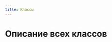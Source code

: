 ```yaml
---
title: Классы
---
```


# Описание всех классов

<CardGrid>
  <Card
    title="TGZ"
    details="Основной класс библиотеки"
    href="/TGZ-Doc/classes/tgz"
    icon="👑"
  />
  <Card
    title="LongPoll"
    details="Получение обновлений методом LongPoll"
    href="/TGZ-Doc/classes/lonbpoll"
    icon="🛜"
  />
  <Card
    title="File"
    details="Класс для работы с файлами"
    href="/TGZ-Doc/classes/file"
    icon="📩"
  />
  <Card
    title="Message"
    details="Конструктор сообщений, созданный по принципу «Цепочка методов»"
    href="/TGZ-Doc/classes/message"
    icon="✉️"
  />
  <Card
    title="Poll"
    details="Класс для создания опросов"
    href="/TGZ-Doc/classes/poll"
    icon="📊"
  />
  <Card
    title="Inline"
    details="Класс для создания инлайн-ответов"
    href="/TGZ-Doc/classes/inline"
    icon="🎹"
  />
  <Card
    title="Bot & Action"
    details="Классы для создания маршрутов и обработчиков к ним"
    href="/TGZ-Doc/classes/bot"
    icon="🛠️"
  />
  <Card
    title="DTO"
    details="Классы для создания DTO-объектов"
    href="/TGZ-Doc/classes/dto"
    icon="📦"
  />
</CardGrid>

